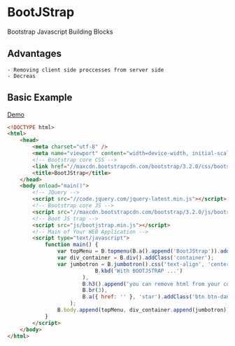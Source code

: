 BootJStrap
==========

Bootstrap Javascript Building Blocks

Advantages
--------------
	- Removing client side proccesses from server side
	- Decreas 
Basic Example
--------------
[Demo]
```html 
<!DOCTYPE html>
<html>
    <head>
        <meta charset="utf-8" />
        <meta name="viewport" content="width=device-width, initial-scale=1">
        <!-- Bootstrap core CSS -->
        <link href="//maxcdn.bootstrapcdn.com/bootstrap/3.2.0/css/bootstrap.min.css" rel="stylesheet">
        <title>BootJStrap</title>
    </head>
    <body onload="main()">
        <!-- JQuery -->
        <script src="//code.jquery.com/jquery-latest.min.js"></script>
        <!-- Bootstrap core JS -->
        <script src="//maxcdn.bootstrapcdn.com/bootstrap/3.2.0/js/bootstrap.min.js"></script>        
        <!-- Boot JS trap -->
        <script src="js/bootjstrap.min.js"></script>
        <!-- Main of Your WEB Application -->
        <script type="text/javascript">
            function main() {
                var topMenu = B.topmenu(B.a().append('BootJStrap')).addClass('navbar-default');
                var div_container = B.div().addClass('container');
                var jumbotron = B.jumbotron().css('text-align', 'center').append(B.h1().append(
                            B.kbd('With BOOTJSTRAP ...')
                        ),
                        B.h3().append('you can remove html from your coding :)'),
                        B.br(3),
                        B.a({ href: '' }, 'star').addClass('btn btn-danger btn-lg').append('Getting Started')
                    );
                B.body.append(topMenu, div_container.append(jumbotron));
            }
        </script>
    </body>
</html>
```

[Demo]:https://rawgit.com/sajjad-shirazy/BootJStrap/master/test/index.htm
